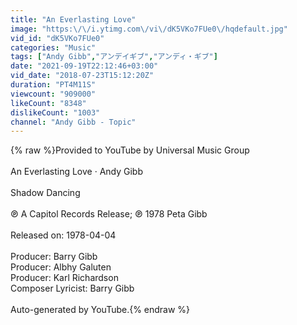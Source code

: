 ```yaml
---
title: "An Everlasting Love"
image: "https:\/\/i.ytimg.com\/vi\/dK5VKo7FUe0\/hqdefault.jpg"
vid_id: "dK5VKo7FUe0"
categories: "Music"
tags: ["Andy Gibb","アンデイギブ","アンディ・ギブ"]
date: "2021-09-19T22:12:46+03:00"
vid_date: "2018-07-23T15:12:20Z"
duration: "PT4M11S"
viewcount: "909000"
likeCount: "8348"
dislikeCount: "1003"
channel: "Andy Gibb - Topic"
---
```

{% raw %}Provided to YouTube by Universal Music Group<br /><br />An Everlasting Love · Andy Gibb<br /><br />Shadow Dancing<br /><br />℗ A Capitol Records Release; ℗ 1978 Peta Gibb<br /><br />Released on: 1978-04-04<br /><br />Producer: Barry Gibb<br />Producer: Albhy Galuten<br />Producer: Karl Richardson<br />Composer  Lyricist: Barry Gibb<br /><br />Auto-generated by YouTube.{% endraw %}
